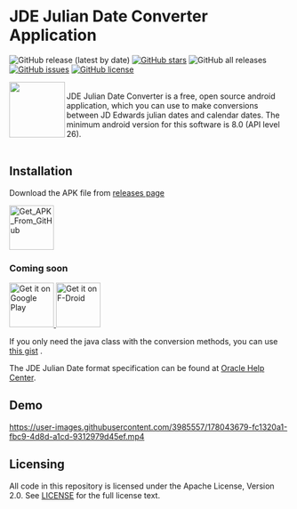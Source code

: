 # JDE Julian Date Converter Application


![GitHub release (latest by date)](https://img.shields.io/github/v/release/XarisA/jde-julian-date-converter-android-app)
[![GitHub stars](https://img.shields.io/github/stars/XarisA/jde-julian-date-converter-android-app)](https://github.com/XarisA/jde-julian-date-converter-android-app/stargazers)
![GitHub all releases](https://img.shields.io/github/downloads/XarisA/jde-julian-date-converter-android-app/total)
[![GitHub issues](https://img.shields.io/github/issues/XarisA/jde-julian-date-converter-android-app)](https://github.com/XarisA/jde-julian-date-converter-android-app/issues)
[![GitHub license](https://img.shields.io/github/license/XarisA/jde-julian-date-converter-android-app)](https://github.com/XarisA/jde-julian-date-converter-android-app/blob/master/LICENSE)

<img width="100" src="https://user-images.githubusercontent.com/3985557/177963763-91b5a8f9-2b2d-486a-9a03-2302b1dd460c.png" align="left" />

<br>
JDE Julian Date Converter is a free, open source android application, which you can use to make conversions between JD Edwards julian dates and calendar dates.
The minimum android version for this software is 8.0 (API level 26).

<br>
<br>

## Installation

Download the APK file from [releases page](https://github.com/XarisA/jde-julian-date-converter-android-app/releases/latest)

<a href="https://github.com/XarisA/jde-julian-date-converter-android-app/releases/download/v1.0/jde-jdc-1.0-release.apk">
    <img src="https://user-images.githubusercontent.com/3985557/178496603-5ad0020f-d586-4a7e-ab72-8868619dab58.png"
    alt="Get_APK_From_GitHub"
    height="80">
</a>


### Coming soon
<a href="https://play.google.com/store/apps/details?id=MY.APP.ID">
    <img src="https://play.google.com/intl/en_us/badges/images/generic/en-play-badge.png"
    alt="Get it on Google Play"
    height="80">
</a>

<a href="https://f-droid.org/packages/MY.APP.ID">
    <img src="https://fdroid.gitlab.io/artwork/badge/get-it-on.png"
    alt="Get it on F-Droid"
    height="80">
</a>



If you only need the java class with the conversion methods, you can use [this gist](https://gist.github.com/XarisA/73c1d8f0faf2e3cf5c6fe1d1442f7e68) .

The JDE Julian Date format specification can be found at [Oracle Help Center](https://docs.oracle.com/cd/E26228_01/doc.93/e21961/julian_date_conv.htm).

## Demo

https://user-images.githubusercontent.com/3985557/178043679-fc1320a1-fbc9-4d8d-a1cd-9312979d45ef.mp4

## Licensing

All code in this repository is licensed under the Apache License, Version 2.0. See [LICENSE](https://github.com/XarisA/jde-julian-date-converter-android-app/blob/master/LICENSE) for the full license text.
